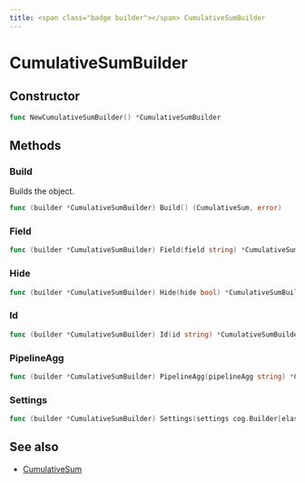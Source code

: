 ```yaml
---
title: <span class="badge builder"></span> CumulativeSumBuilder
---
```

# <span class="badge builder"></span> CumulativeSumBuilder

## Constructor

```go
func NewCumulativeSumBuilder() *CumulativeSumBuilder
```
## Methods

### <span class="badge object-method"></span> Build

Builds the object.

```go
func (builder *CumulativeSumBuilder) Build() (CumulativeSum, error)
```

### <span class="badge object-method"></span> Field

```go
func (builder *CumulativeSumBuilder) Field(field string) *CumulativeSumBuilder
```

### <span class="badge object-method"></span> Hide

```go
func (builder *CumulativeSumBuilder) Hide(hide bool) *CumulativeSumBuilder
```

### <span class="badge object-method"></span> Id

```go
func (builder *CumulativeSumBuilder) Id(id string) *CumulativeSumBuilder
```

### <span class="badge object-method"></span> PipelineAgg

```go
func (builder *CumulativeSumBuilder) PipelineAgg(pipelineAgg string) *CumulativeSumBuilder
```

### <span class="badge object-method"></span> Settings

```go
func (builder *CumulativeSumBuilder) Settings(settings cog.Builder[elasticsearch.ElasticsearchCumulativeSumSettings]) *CumulativeSumBuilder
```

## See also

 * <span class="badge object-type-struct"></span> [CumulativeSum](./object-CumulativeSum.md)
